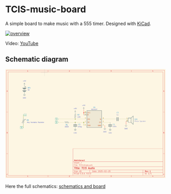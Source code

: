 # TCIS-music-board

A simple board to make music with a 555 timer. Designed with [KiCad](https://kicad.org/).

[![overview](./assets/overview.jpg)](https://youtu.be/akiujggR6uY)

Video: [YouTube](./assets/overview.jpg)

## Schematic diagram

![overview](./assets/schematics.png)

Here the full schematics: [schematics and board](./schematics_board.pdf)
